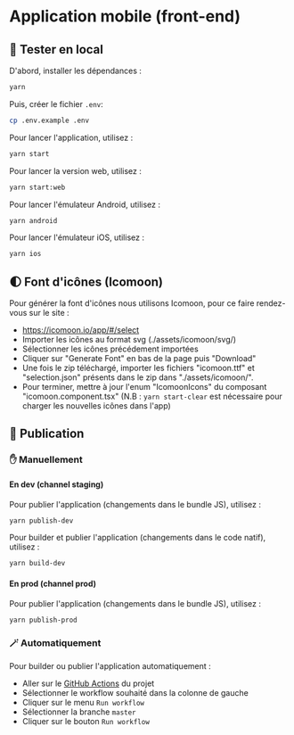 # Application mobile (front-end)

## 🔨 Tester en local

D'abord, installer les dépendances :
```bash
yarn
```

Puis, créer le fichier `.env`:
```bash
cp .env.example .env
```

Pour lancer l'application, utilisez :
```bash
yarn start
```

Pour lancer la version web, utilisez :
```bash
yarn start:web
```

Pour lancer l'émulateur Android, utilisez :
```bash
yarn android
```

Pour lancer l'émulateur iOS, utilisez :
```bash
yarn ios
```

## 🌓 Font d'icônes (Icomoon)

Pour générer la font d'icônes nous utilisons Icomoon, pour ce faire rendez-vous sur le site :
- https://icomoon.io/app/#/select  
- Importer les icônes au format svg (./assets/icomoon/svg/)
- Sélectionner les icônes précédement importées
- Cliquer sur "Generate Font" en bas de la page puis "Download"
- Une fois le zip téléchargé, importer les fichiers "icomoon.ttf" et "selection.json" présents dans le zip dans "./assets/icomoon/".
- Pour terminer, mettre à jour l'enum "IcomoonIcons" du composant "icomoon.component.tsx"
(N.B : `yarn start-clear` est nécessaire pour charger les nouvelles icônes dans l'app)


## 🚀 Publication

### ✋ Manuellement

#### En dev (channel staging)

Pour publier l'application (changements dans le bundle JS), utilisez :
```bash
yarn publish-dev
```

Pour builder et publier l'application (changements dans le code natif), utilisez :
```bash
yarn build-dev
```

#### En prod (channel prod)

Pour publier l'application (changements dans le bundle JS), utilisez :
```bash
yarn publish-prod
```

### 🪄 Automatiquement

Pour builder ou publier l'application automatiquement :
- Aller sur le [GitHub Actions](https://github.com/SocialGouv/1000jours/actions) du projet
- Sélectionner le workflow souhaité dans la colonne de gauche
- Cliquer sur le menu `Run workflow`
- Sélectionner la branche `master`
- Cliquer sur le bouton `Run workflow`
